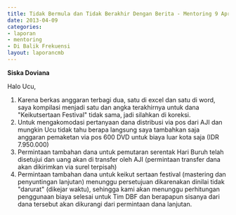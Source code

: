 ```yaml
---
title: Tidak Bermula dan Tidak Berakhir Dengan Berita - Mentoring 9 April 2013
date: 2013-04-09
categories:
- laporan
- mentoring
- Di Balik Frekuensi
layout: laporancmb
---
```


**Siska Doviana**

Halo Ucu,

1. Karena berkas anggaran terbagi dua, satu di excel dan satu di word, saya kompilasi menjadi satu dan angka terakhirnya untuk dana "Keikutsertaan Festival" tidak sama, jadi silahkan di koreksi.
2. Untuk mengakomodasi pertanyaan dana distribusi via pos dari AJI dan mungkin Ucu tidak tahu berapa langsung saya tambahkan saja anggaran pemaketan via pos 600 DVD untuk biaya luar kota saja (IDR 7.950.000)
3. Permintaan tambahan dana untuk pemutaran serentak Hari Buruh telah disetujui dan uang akan di transfer oleh AJI (permintaan transfer dana akan dikirimkan via surel terpisah)
4. Permintaan tambahan dana untuk keikut sertaan festival (mastering dan penyuntingan lanjutan) menunggu persetujuan dikarenakan dinilai tidak "darurat" (dikejar waktu), sehingga kami akan menunggu perhitungan penggunaan biaya selesai untuk Tim DBF dan berapapun sisanya dari dana tersebut akan dikurangi dari permintaan dana lanjutan.
